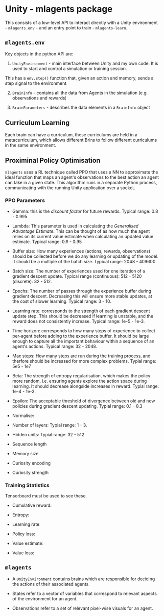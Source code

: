 # Unity - mlagents package

This consists of a low-level API to interact directly with a Unity environment - `mlagents.env` - and an entry point to train - `mlagents-learn`.

## `mlagents.env`

Key objects in the python API are:

1. `UnityEnvironment` - main interface between Unity and my own code. It is used to start and control a simulation or training session. 

This has a `env.step()` function that, given an action and memory, sends a step signal to the environment.

2. `BrainInfo` - contains all the data from Agents in the simulation (e.g. observations and rewards)

3. `BrainParameters` - describes the data elements in a `BrainInfo` object

## Curriculum Learning

Each brain can have a curriculum, these curriculums are held in a metacurriculum, which allows different Brins to follow different curriculums in the same environment. 

## Proximinal Policy Optimisation

`mlagents` uses a RL technique called PPO that uses a NN to approximate the ideal function that maps an agent's observations to the best action an agent can take in a given state. This algorithm runs in a separate Python process, communicating with the running Unity application over a socket.

### PPO Parameters

* Gamma: this is the *discount factor* for future rewards. Typical range: 0.8 - 0.995

* Lambda: This parameter is used in calculating the *Generalised Advantage Estimate*. This can be thought of as how  much the agent relies on its current value estimate when calculating an updated value  estimate. Typical range: 0.9 - 0.95

* Buffer size: How many experiences (actions, rewards, observations) should be collected before we do any learning or updating of the model. It should be a multiple of the batch size. Typical range: 2048 - 409600.

* Batch size: The number of experiences used for one iteration of a gradient descent update. Typical range (continuous): 512 - 5120 (discrete): 32 - 512.

* Epochs: The number of passes through the experience buffer during gradient descent. Decreasing this will ensure more stable updates, at the cost of slower learning. Typical range: 3 - 10.

* Learning rate: corresponds to the strength of each gradient descent update step. This should be decreased if learning is unstable, and the reward does not consistently increase. Typical range: 1e-5 - 1e-3.

* Time horizon: corresponds to how many steps of experience to collect per-agent before adding to the experience buffer. It should be large enough to capture all the important behaviour within a sequence of an agent's actions. Typical range: 32 - 2048.

* Max steps: How many steps are run during the training process, and therfore should be increased for more complex problems. Typial range: 5e5 - 1e7

* Beta: The strength of entropy regularisation, which makes the policy more random, i.e. ensuring agents explore the action space during learning. It should decrease alongside increases in reward. Typial range: 1e-4 - 1e-2.

* Epsilon: The acceptable threshold of divergence between old and new policies during gradient descent updating. Typial range: 0.1 - 0.3

* Normalise:

* Number of layers: Typial range: 1 - 3.

* Hidden units: Typial range: 32 - 512

* Sequence length

* Memory size

* Curiosity encoding

* Curiosity strength

### Training Statistics

Tensorboard must be used to see these.

* Cumulative reward:

* Entropy: 

* Learning rate:

* Policy loss: 

* Value estimate:

* Value loss:

## `mlagents`

* A `UnityEnvironment` contains brains which are responsible for deciding the actions of their associated agents.

* States refer to a vector of variables that correspond to relevant aspects of the environment for an agent. 

* Observations refer to a set of relevant pixel-wise visuals for an agent.
